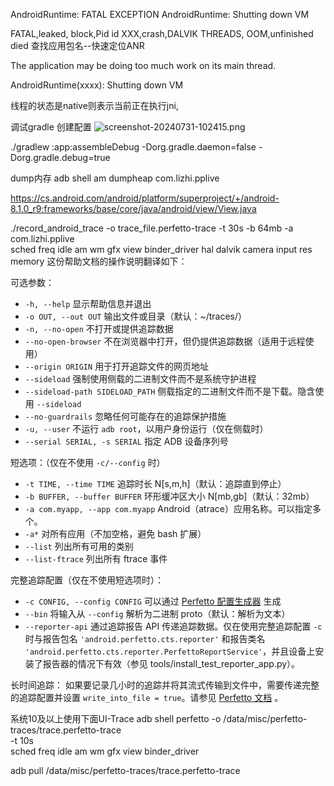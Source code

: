 AndroidRuntime: FATAL EXCEPTION
AndroidRuntime: Shutting down VM

FATAL,leaked, block,Pid id XXX,crash,DALVIK THREADS, OOM,unfinished died
查找应用包名--快速定位ANR

 The application may be doing too much work on its main thread.

AndroidRuntime(xxxx): Shutting down VM

线程的状态是native则表示当前正在执行jni,

调试gradle
创建配置
![screenshot-20240731-102415.png]()

./gradlew :app:assembleDebug -Dorg.gradle.daemon=false -Dorg.gradle.debug=true

dump内存
adb shell am dumpheap com.lizhi.pplive

https://cs.android.com/android/platform/superproject/+/android-8.1.0_r9:frameworks/base/core/java/android/view/View.java

./record_android_trace -o trace_file.perfetto-trace -t 30s -b 64mb -a com.lizhi.pplive \
sched freq idle am wm gfx view binder_driver hal dalvik camera input res memory
这份帮助文档的操作说明翻译如下：

可选参数：
- `-h, --help` 显示帮助信息并退出
- `-o OUT, --out OUT` 输出文件或目录（默认：~/traces/）
- `-n, --no-open` 不打开或提供追踪数据
- `--no-open-browser` 不在浏览器中打开，但仍提供追踪数据（适用于远程使用）
- `--origin ORIGIN` 用于打开追踪文件的网页地址
- `--sideload` 强制使用侧载的二进制文件而不是系统守护进程
- `--sideload-path SIDELOAD_PATH` 侧载指定的二进制文件而不是下载。隐含使用 `--sideload`
- `--no-guardrails` 忽略任何可能存在的追踪保护措施
- `-u, --user` 不运行 `adb root`，以用户身份运行（仅在侧载时）
- `--serial SERIAL, -s SERIAL` 指定 ADB 设备序列号

短选项：（仅在不使用 `-c/--config` 时）
- `-t TIME, --time TIME` 追踪时长 N[s,m,h]（默认：追踪直到停止）
- `-b BUFFER, --buffer BUFFER` 环形缓冲区大小 N[mb,gb]（默认：32mb）
- `-a com.myapp, --app com.myapp` Android（atrace）应用名称。可以指定多个。
- `-a*` 对所有应用（不加空格，避免 bash 扩展）
- `--list` 列出所有可用的类别
- `--list-ftrace` 列出所有 ftrace 事件

完整追踪配置（仅在不使用短选项时）：
- `-c CONFIG, --config CONFIG` 可以通过 [Perfetto 配置生成器](https://ui.perfetto.dev/#!/record) 生成
- `--bin` 将输入从 `--config` 解析为二进制 proto（默认：解析为文本）
- `--reporter-api` 通过追踪报告 API 传递追踪数据。仅在使用完整追踪配置 `-c` 时与报告包名 `'android.perfetto.cts.reporter'` 和报告类名 `'android.perfetto.cts.reporter.PerfettoReportService'`，并且设备上安装了报告器的情况下有效（参见 tools/install_test_reporter_app.py）。

长时间追踪：
如果要记录几小时的追踪并将其流式传输到文件中，需要传递完整的追踪配置并设置 `write_into_file = true`。请参见 [Perfetto 文档](https://perfetto.dev/docs/concepts/config#long-traces) 。

系统10及以上使用下面UI-Trace
adb shell perfetto -o /data/misc/perfetto-traces/trace.perfetto-trace \
    -t 10s \
    sched freq idle am wm gfx view binder_driver

adb pull /data/misc/perfetto-traces/trace.perfetto-trace
